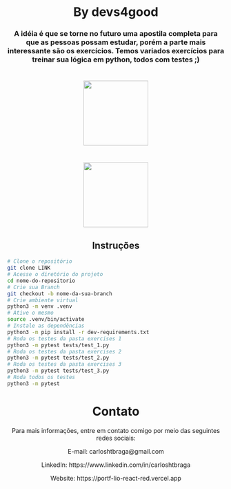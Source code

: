 <h1 align='center'>By devs4good</h1>  <h3 align='center'>A idéia é que se torne no futuro uma apostila completa para que as pessoas possam estudar, porém a parte mais interessante são os exercícios. Temos variados exercícios para treinar sua lógica em python, todos com testes ;)</h3> 


<h1 align='center'><img src='https://devs4good.com.br/assets/header-astronaut-ac0308c6.webp' width='150px height='150'>
<h1 align='center'><img src='https://cdn.freebiesupply.com/logos/large/2x/python-5-logo-png-transparent.png' width='150px height='150'>

<h2 align='center'>Instruções</h2>

```bash
# Clone o repositório
git clone LINK
# Acesse o diretório do projeto
cd nome-do-repositorio
# Crie sua Branch
git checkout -b nome-da-sua-branch
# Crie ambiente virtual
python3 -m venv .venv
# Ative o mesmo
source .venv/bin/activate
# Instale as dependências
python3 -m pip install -r dev-requirements.txt
# Roda os testes da pasta exercises 1 
python3 -m pytest tests/test_1.py
# Roda os testes da pasta exercises 2 
python3 -m pytest tests/test_2.py
# Roda os testes da pasta exercises 3 
python3 -m pytest tests/test_3.py
# Roda todos os testes
python3 -m pytest
```


<h1 align='center'>Contato</h1>
<p align='center'>Para mais informações, entre em contato comigo por meio das seguintes redes sociais:</p>
<p align='center'>E-mail: carloshtbraga@gmail.com</p>
<p align='center'>LinkedIn: https://www.linkedin.com/in/carloshtbraga</p>
<p align='center'>Website: https://portf-lio-react-red.vercel.app</p>

